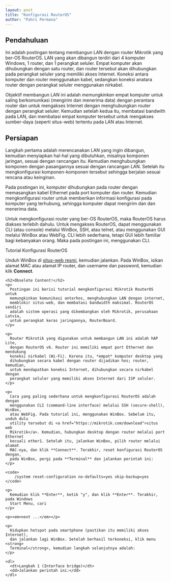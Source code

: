 ```yaml
---
layout: post
title: "Konfigurasi RouterOS"
author: "Pahri Permana"
---
```


## Pendahuluan

Ini adalah postingan tentang membangun LAN dengan router
Mikrotik yang ber-OS RouterOS. LAN yang akan dibangun terdiri
dari 4 komputer Windows, 1 router, dan 1 perangkat seluler.
Empat komputer akan dihubungkan dengan satu router, dan router
tersebut akan dihubungkan pada perangkat seluler yang memiliki
akses Internet. Koneksi antara komputer dan router menggunakan
kabel, sedangkan koneksi anatara router dengan perangkat seluler
menggunakan nirkabel.

Objektif membangun LAN ini adalah *memungkinkan* empat
komputer untuk saling berkomunikasi (mengirim dan menerima data)
dengan perantara router dan untuk mengakses Internet dengan
menghubungkan router dengan perangkat seluler. Kemudian setelah
kedua itu, membatasi bandwith pada LAN, dan membatasi empat
komputer tersebut untuk mengakses sumber-daya (seperti situs-web) 
tertentu pada LAN atau Internet.

## Persiapan

Langkah pertama adalah merencanakan LAN yang ingin dibangun,
kemudian menyiapkan hal-hal yang dibutuhkan, misalnya komponen
jaringan, sesuai dengan rancangan itu. Kemudian menghubungkan
komponen dengan pasangannya sesuai dengan rancangan LAN. Setelah
itu mengkonfigurasi komponen-komponen tersebut sehingga berjalan
sesuai rencana atau keinginan.

Pada postingan ini, komputer dihubungkan pada router dengan
memasangkan kabel Ethernet pada port komputer dan router.
Kemudian mengkonfigurasi router untuk memberikan informasi
konfigurasi pada komputer yang terhubung, sehingga komputer
dapat mengirim dan dan menerima data. 

Untuk mengkonfigurasi router yang ber-OS RouterOS, maka RouterOS
harus diakses terlebih dahulu. Untuk mengakses RouterOS, dapat
menggunakan CLI (atau console) melalui WinBox, SSH, atau telnet,
atau menggunakan GUI melalui WinBox atau WebFig. CLI lebih
sederhana, tetapi GUI lebih familiar bagi kebanyakan orang. Maka
pada postingan ini, menggunakan CLI.

Tutorial Konfigurasi RouterOS

Unduh WinBox di [situs-web resmi](https://mikrotik.com/download), 
kemudian jalankan. Pada WinBox, isikan alamat MAC atau alamat
IP router, dan username dan password, kemudian klik **Connect**.

    <h2>Obselete Content!</h2>
    <p>
      Postingan ini berisi tutorial mengkonfigurasi Mikrotik RouterOS untuk 
      memungkinkan komunikasi antarhos, menghubungkan LAN dengan internet, 
      memblokir situs-web, dan membatasi bandwidth maksimal. RouterOS sendiri
      adalah sistem operasi yang dikembangkan oleh Mikrotik, perusahaan Latvia,
      untuk perangkat keras jaringannya, RouterBoard.
    </p>

    <p>
      Router Mikrotik yang digunakan untuk membangun LAN ini adalah hAP Lite, 
      dengan RouterOS v6. Router ini memiliki empat port Ethernet dan mendukung 
      koneksi nirkabel (Wi-Fi). Karena itu, *empat* komputer desktop yang 
      dihubungkan secara kabel dengan router dijadikan hos; router, kemudian, 
      untuk mendapatkan koneksi Internet, dihubungkan secara nirkabel dengan 
      perangkat seluler yang memiliki akses Internet dari ISP seluler.
    </p>

    <p> 
      Cara yang paling sederhana untuk mengkonfigurasi RouterOS adalah dengan 
      menggunakan CLI (command-line interface) melalui SSH (secure-shell), WinBox, 
      atau WebFig. Pada tutorial ini, menggunakan WinBox. Sebelum itu, unduh dulu 
      utility tersebut di <a href="https://mikrotik.com/download">situs web 
      Mikrotik</a>. Kemudian, hubungkan desktop dengan router melalui port Ethernet
      kecuali ether1. Setelah itu, jalankan WinBox, pilih router melalui alamat
      MAC-nya, dan klik **Connect**. Terakhir, reset konfigurasi RouterOS dengan, 
      pada WinBox, pergi pada **Terminal** dan jalankan perintah ini:
    </p>

    <code>
        /system reset-configuration no-defaults=yes skip-backup=yes
    </code>

    <p>
      Kemudian klik **Enter**, ketik "y", dan klik **Enter**. Terakhir, pada Windows 
      Start Menu, cari
    </p>

    <p><em>next ...</em></p>

    <p>
      Hidupkan hotspot pada smartphone (pastikan itu memiliki akses Internet), 
      dan jalankan lagi WinBox. Setelah berhasil terkoneksi, klik menu <strong>
      Terminal</strong>, kemudian langkah selanjutnya adalah:
    </p>

    <dl>
      <dt>Langkah 1 (Interface bridge)</dt>
      <dd>Jalankan perintah ini:</dd>
    </dl>


